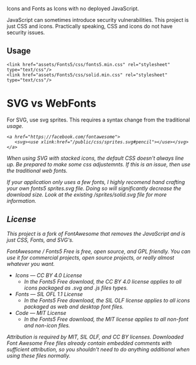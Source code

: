 Icons and Fonts as Icons with no deployed JavaScript.

JavaScript can sometimes introduce security vulnerabilities. 
This project is just CSS and icons. Practically speaking, CSS and icons do not have security issues.


## Usage
```
<link href="assets/Fonts5/css/fonts5.min.css" rel="stylesheet" type="text/css"/>
<link href="assets/Fonts5/css/solid.min.css" rel="stylesheet" type="text/css"/>
```

# SVG vs WebFonts
For SVG, use svg sprites. This requires a syntax change from the traditional <i> usage.
```
<a href="https://facebook.com/fontawesome">
   <svg><use xlink:href="/public/css/sprites.svg#pencil"></use></svg>
</a>
```
When using SVG with stacked icons, the default CSS doesn't always line up. Be prepared to make some css adjustemnts.
If this is an issue, then use the traditional web fonts.
   
If your application only uses a few fonts, I highly recomend hand crafting your own fonts5 sprites.svg file.
Doing so will significantly decrease the download size.
Look at the existing /sprites/solid.svg file for more information.
  

## License
This project is a fork of FontAwesome that removes the JavaScript and is just CSS, Fonts, and SVG's. 

FontAwesome / Fonts5 Free is free, open source, and GPL friendly. You can use it for
commercial projects, open source projects, or really almost whatever you want.

- Icons — CC BY 4.0 License
  - In the Fonts5 Free download, the CC BY 4.0 license applies to all icons packaged as .svg and .js files types.
- Fonts — SIL OFL 1.1 License
  - In the Fonts5 Free download, the SIL OLF license applies to all icons packaged as web and desktop font files.
- Code — MIT License
  - In the Fonts5 Free download, the MIT license applies to all non-font and non-icon files.

Attribution is required by MIT, SIL OLF, and CC BY licenses. Downloaded Font
Awesome Free files already contain embedded comments with sufficient
attribution, so you shouldn't need to do anything additional when using these
files normally.


